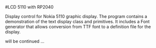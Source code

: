 #LCD 5110 with RP2040

Display control for Nokia 5110 graphic display. The program contains a demonstration of the text display class and primitives. It includes a Font generator that allows conversion from TTF font to a definition file for the display. 

will be continued ...


